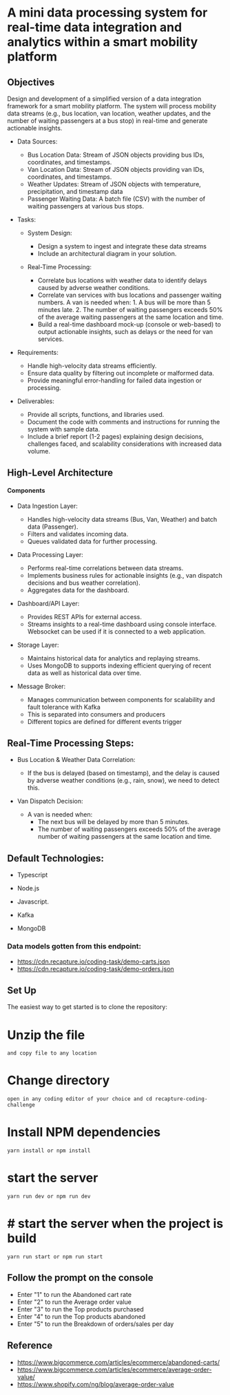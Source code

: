 # A mini data processing system for real-time data integration and analytics within a smart mobility platform

## Objectives
Design and development of a simplified version of a data integration framework for a smart mobility platform. The system will process mobility data streams (e.g., bus location, van location, weather updates, and the number of waiting passengers at a bus stop) in real-time and generate actionable insights.
- Data Sources:

   -  Bus Location Data: Stream of JSON objects providing bus IDs, coordinates, and timestamps.
   - Van Location Data: Stream of JSON objects providing van IDs, coordinates, and timestamps.
   - Weather Updates: Stream of JSON objects with temperature, precipitation, and timestamp data
   - Passenger Waiting Data: A batch file (CSV) with the number of waiting passengers at various bus stops.

- Tasks:

   - System Design: 
      -  Design a system to ingest and integrate these data streams
      - Include an architectural diagram in your solution.

   - Real-Time Processing: 
       - Correlate bus locations with weather data to identify delays caused by adverse weather conditions.
       - Correlate van services with bus locations and passenger waiting numbers. A van is needed when: 1. A bus will be more than 5 minutes late. 2. The number of waiting passengers exceeds 50% of the average waiting passengers at the same location and time. 
       - Build a real-time dashboard mock-up (console or web-based) to output actionable insights, such as delays or the need for van services.
- Requirements:

  - Handle high-velocity data streams efficiently.
  - Ensure data quality by filtering out incomplete or malformed data.
  - Provide meaningful error-handling for failed data ingestion or processing.

- Deliverables:

    - Provide all scripts, functions, and libraries used.
    - Document the code with comments and instructions for running the system with sample data.
    - Include a brief report (1-2 pages) explaining design decisions, challenges faced, and scalability considerations with increased data volume.


## High-Level Architecture
#### Components
- Data Ingestion Layer:
    - Handles high-velocity data streams (Bus, Van, Weather) and batch data (Passenger).
    - Filters and validates incoming data.
    - Queues validated data for further processing.

- Data Processing Layer:

    - Performs real-time correlations between data streams.
    - Implements business rules for actionable insights (e.g., van dispatch decisions and bus weather correlation).
    - Aggregates data for the dashboard.

- Dashboard/API Layer:

    - Provides REST APIs for external access.
    - Streams insights to a real-time dashboard using console interface. Websocket can be used if it is connected to a web application.

- Storage Layer:

    - Maintains historical data for analytics and replaying streams.
    - Uses MongoDB to supports indexing efficient querying of recent data as well as historical data over time.

- Message Broker:

    - Manages communication between components for scalability and fault tolerance with Kafka
    - This is separated into consumers and producers
    - Different topics are defined for different events trigger

## Real-Time Processing Steps:
- Bus Location & Weather Data Correlation:

   - If the bus is delayed (based on timestamp), and the delay is caused by adverse weather conditions (e.g., rain, snow), we need to detect this.

- Van Dispatch Decision:
   - A van is needed when:
       - The next bus will be delayed by more than 5 minutes.
       - The number of waiting passengers exceeds 50% of the average number of waiting passengers at the same location and time.

## Default Technologies:

- Typescript

- Node.js

- Javascript.

- Kafka

- MongoDB




### Data models gotten from this endpoint:
- https://cdn.recapture.io/coding-task/demo-carts.json
- https://cdn.recapture.io/coding-task/demo-orders.json


 ## Set Up

The easiest way to get started is to clone the repository:

# Unzip the file
```
and copy file to any location
```

# Change directory

```
open in any coding editor of your choice and cd recapture-coding-challenge
```

# Install NPM dependencies

```
yarn install or npm install
```

# start the server 

```
yarn run dev or npm run dev
```

# # start the server when the project is build

```
yarn run start or npm run start
```


## Follow the prompt on the console

- Enter "1" to run the Abandoned cart rate
- Enter "2" to run the Average order value
- Enter "3" to run the Top products purchased
- Enter "4" to run the Top products abandoned
- Enter "5" to run the Breakdown of orders/sales per day


## Reference
- https://www.bigcommerce.com/articles/ecommerce/abandoned-carts/
- https://www.bigcommerce.com/articles/ecommerce/average-order-value/
- https://www.shopify.com/ng/blog/average-order-value
